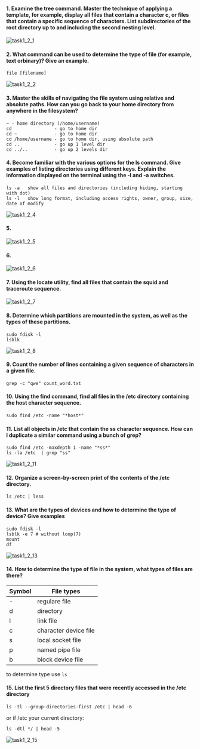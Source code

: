 #### 1. Examine the tree command. Master the technique of applying a template, for example, display all files that contain a character c, or files that contain a specific sequence of characters. List subdirectories of the root directory up to and including the second nesting level.
![task1_2_1](images/task1_2_1.png)
#### 2. What command can be used to determine the type of file (for example, text orbinary)? Give an example.
```angular2html
file [filename]
```
![task1_2_2](images/task1_2_2.png)
#### 3. Master the skills of navigating the file system using relative and absolute paths. How can you go back to your home directory from anywhere in the filesystem?
```angular2html
~ - home directory (/home/username)
cd                - go to home dir
cd ~              - go to home dir
cd /home/username - go to home dir, using absolute path
cd ..             - go up 1 level dir
cd ../..          - go up 2 levels dir
```
#### 4. Become familiar with the various options for the ls command. Give examples of listing directories using different keys. Explain the information displayed on the terminal using the -l and -a switches.
```angular2html
ls -a   show all files and directories (including hiding, starting with dot)
ls -l   show long format, including access rights, owner, group, size, date of modify
```
![task1_2_4](images/task1_2_4.png)
#### 5. 
![task1_2_5](images/task1_2_5.png)
#### 6. 
![task1_2_6](images/task1_2_6.png)
#### 7. Using the locate utility, find all files that contain the squid and traceroute sequence.
![task1_2_7](images/task1_2_7.png)
#### 8. Determine which partitions are mounted in the system, as well as the types of these partitions.
```angular2html
sudo fdisk -l
lsblk
```
![task1_2_8](images/task1_2_8.png)
#### 9. Count the number of lines containing a given sequence of characters in a given file.
```angular2html
grep -c "qwe" count_word.txt
```
#### 10. Using the find command, find all files in the /etc directory containing the host character sequence.
```angular2html
sudo find /etc -name "*host*"
```
#### 11. List all objects in /etc that contain the ss character sequence. How can I duplicate a similar command using a bunch of grep?
```angular2html
sudo find /etc -maxdepth 1 -name "*ss*"
ls -la /etc  | grep "ss"
```
![task1_2_11](images/task1_2_11.png)
#### 12. Organize a screen-by-screen print of the contents of the /etc directory.
```angular2html
ls /etc | less
```
#### 13. What are the types of devices and how to determine the type of device? Give examples 
```angular2html
sudo fdisk -l
lsblk -e 7 # without loop(7)
mount
df
```
![task1_2_13](images/task1_2_13.png)
#### 14. How to determine the type of file in the system, what types of files are there?
| Symbol | File types            |
|--------|-----------------------|
| -      | regulare file         |
| d      | directory             |
| l      | link file             |
| c      | character device file |
| s      | local socket file     |
| p      | named pipe file       |
| b      | block device file     |

to determine type use `ls`
#### 15. List the first 5 directory files that were recently accessed in the /etc directory
```angular2html
ls -tl --group-directories-first /etc | head -6
```
or if /etc your current directory:
```angular2html
ls -dtl */ | head -5
```
![task1_2_15](images/task1_2_15.png)